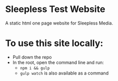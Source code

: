 # Sleepless Test Website
A static html one page website for Sleepless Media.

# To use this site locally:
- Pull down the repo
- In the root, open the command line and run:
  - `npm i && gulp`
  - `gulp watch` is also available as a command
